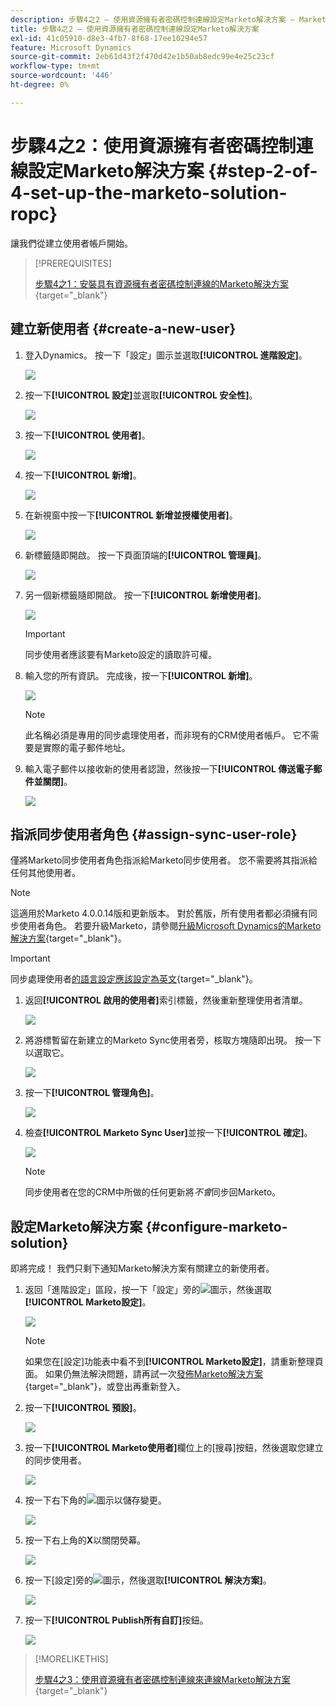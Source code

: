 ```yaml
---
description: 步驟4之2 — 使用資源擁有者密碼控制連線設定Marketo解決方案 — Marketo檔案 — 產品檔案
title: 步驟4之2 — 使用資源擁有者密碼控制連線設定Marketo解決方案
exl-id: 41c05910-d8e3-4fb7-8f68-17ee10294e57
feature: Microsoft Dynamics
source-git-commit: 2eb61d43f2f470d42e1b50ab8edc99e4e25c23cf
workflow-type: tm+mt
source-wordcount: '446'
ht-degree: 0%

---
```


# 步驟4之2：使用資源擁有者密碼控制連線設定Marketo解決方案 {#step-2-of-4-set-up-the-marketo-solution-ropc}

讓我們從建立使用者帳戶開始。

>[!PREREQUISITES]
>
>[步驟4之1：安裝具有資源擁有者密碼控制連線的Marketo解決方案](/help/marketo/product-docs/crm-sync/microsoft-dynamics-sync/sync-setup/microsoft-dynamics-365-with-ropc-connection/step-1-of-4-install.md){target="_blank"}

## 建立新使用者 {#create-a-new-user}

1. 登入Dynamics。 按一下「設定」圖示並選取&#x200B;**[!UICONTROL 進階設定]**。

   ![](assets/one.png)

1. 按一下&#x200B;**[!UICONTROL 設定]**&#x200B;並選取&#x200B;**[!UICONTROL 安全性]**。

   ![](assets/two.png)

1. 按一下&#x200B;**[!UICONTROL 使用者]**。

   ![](assets/three.png)

1. 按一下&#x200B;**[!UICONTROL 新增]**。

   ![](assets/four.png)

1. 在新視窗中按一下&#x200B;**[!UICONTROL 新增並授權使用者]**。

   ![](assets/five.png)

1. 新標籤隨即開啟。 按一下頁面頂端的&#x200B;**[!UICONTROL 管理員]**。

   ![](assets/six.png)

1. 另一個新標籤隨即開啟。 按一下&#x200B;**[!UICONTROL 新增使用者]**。

   ![](assets/seven.png)

   >[!IMPORTANT]
   >
   >同步使用者應該要有Marketo設定的讀取許可權。

1. 輸入您的所有資訊。 完成後，按一下&#x200B;**[!UICONTROL 新增]**。

   ![](assets/eight.png)

   >[!NOTE]
   >
   >此名稱必須是專用的同步處理使用者，而非現有的CRM使用者帳戶。 它不需要是實際的電子郵件地址。

1. 輸入電子郵件以接收新的使用者認證，然後按一下&#x200B;**[!UICONTROL 傳送電子郵件並關閉]**。

   ![](assets/nine.png)

## 指派同步使用者角色 {#assign-sync-user-role}

僅將Marketo同步使用者角色指派給Marketo同步使用者。 您不需要將其指派給任何其他使用者。

>[!NOTE]
>
>這適用於Marketo 4.0.0.14版和更新版本。 對於舊版，所有使用者都必須擁有同步使用者角色。 若要升級Marketo，請參閱[升級Microsoft Dynamics的Marketo解決方案](/help/marketo/product-docs/crm-sync/microsoft-dynamics-sync/sync-setup/update-the-marketo-solution-for-microsoft-dynamics.md){target="_blank"}。

>[!IMPORTANT]
>
>同步處理使用者[的語言設定應該設定為英文](https://portal.dynamics365support.com/knowledgebase/article/KA-01201/en-us){target="_blank"}。

1. 返回&#x200B;**[!UICONTROL 啟用的使用者]**&#x200B;索引標籤，然後重新整理使用者清單。

   ![](assets/ten.png)

1. 將游標暫留在新建立的Marketo Sync使用者旁，核取方塊隨即出現。 按一下以選取它。

   ![](assets/eleven.png)

1. 按一下&#x200B;**[!UICONTROL 管理角色]**。

   ![](assets/twelve.png)

1. 檢查&#x200B;**[!UICONTROL Marketo Sync User]**&#x200B;並按一下&#x200B;**[!UICONTROL 確定]**。

   ![](assets/thirteen.png)

   >[!NOTE]
   >
   >同步使用者在您的CRM中所做的任何更新將&#x200B;_不會_&#x200B;同步回Marketo。

## 設定Marketo解決方案 {#configure-marketo-solution}

即將完成！ 我們只剩下通知Marketo解決方案有關建立的新使用者。

1. 返回「進階設定」區段，按一下「設定」旁的![](assets/image2015-5-13-15-3a49-3a19.png)圖示，然後選取&#x200B;**[!UICONTROL Marketo設定]**。

   ![](assets/fourteen.png)

   >[!NOTE]
   >
   >如果您在[設定]功能表中看不到&#x200B;**[!UICONTROL Marketo設定]**，請重新整理頁面。 如果仍無法解決問題，請再試一次[發佈Marketo解決方案](/help/marketo/product-docs/crm-sync/microsoft-dynamics-sync/sync-setup/microsoft-dynamics-365-with-ropc-connection/step-1-of-4-install.md){target="_blank"}，或登出再重新登入。

1. 按一下&#x200B;**[!UICONTROL 預設]**。

   ![](assets/fifteen.png)

1. 按一下&#x200B;**[!UICONTROL Marketo使用者]**&#x200B;欄位上的[搜尋]按鈕，然後選取您建立的同步使用者。

   ![](assets/sixteen.png)

1. 按一下右下角的![](assets/image2015-3-13-15-3a10-3a11.png)圖示以儲存變更。

   ![](assets/image2015-3-13-15-3a3-3a3.png)

1. 按一下右上角的&#x200B;**X**&#x200B;以關閉熒幕。

   ![](assets/seventeen.png)

1. 按一下[設定]旁的![](assets/image2015-5-13-15-3a49-3a19-1.png)圖示，然後選取&#x200B;**[!UICONTROL 解決方案]**。

   ![](assets/eighteen.png)

1. 按一下&#x200B;**[!UICONTROL Publish所有自訂]**&#x200B;按鈕。

   ![](assets/nineteen.png)

>[!MORELIKETHIS]
>
>[步驟4之3：使用資源擁有者密碼控制連線來連線Marketo解決方案](/help/marketo/product-docs/crm-sync/microsoft-dynamics-sync/sync-setup/microsoft-dynamics-365-with-ropc-connection/step-3-of-4-set-up.md){target="_blank"}
